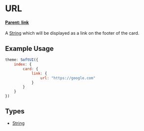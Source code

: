 # URL
#### **[Parent: link](/docs/index/card/link/)**

A [String](https://developer.mozilla.org/en-US/docs/Web/JavaScript/Reference/Global_Objects/String) which will be displayed as a link on the footer of the card.

## Example Usage
```js
theme: SoftUI({
    index: {
        card: {
            link: {
                url: "https://google.com"
            }
        }
    }
})
```

## Types
- [String](https://developer.mozilla.org/en-US/docs/Web/JavaScript/Reference/Global_Objects/String)